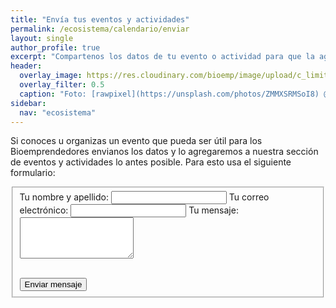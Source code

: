 ```yaml
---
title: "Envía tus eventos y actividades"
permalink: /ecosistema/calendario/enviar
layout: single
author_profile: true
excerpt: "Compartenos los datos de tu evento o actividad para que la agreguemos a nuestro calendario."
header:
  overlay_image: https://res.cloudinary.com/bioemp/image/upload/c_limit,f_auto,q_auto,w_1200/b2/calendario.jpg
  overlay_filter: 0.5
  caption: "Foto: [rawpixel](https://unsplash.com/photos/ZMMXSRMSoI8) @ Unsplash"
sidebar:
  nav: "ecosistema"
---
```


Si conoces u organizas un evento que pueda ser útil para los Bioemprendedores envianos los datos y lo agregaremos a nuestra sección de eventos y actividades lo antes posible. Para esto usa el siguiente formulario:

<form name="calendario" action="/contacto/enviado" method="POST" data-netlify="true" netlify-honeypot="_gotcha">
  <fieldset>
    <i class="fas fa-fw fa-user-ninja"></i> Tu nombre y apellido: <input class="input" id="name" type="text" name="name" value="" required="required" />
    <i class="fas fa-fw fa-at"></i> Tu correo electrónico: <input class="input" id="_replyto" type="email" name="_replyto" value="" required="required" />
    <i class="fas fa-fw fa-pencil-alt"></i> Tu mensaje:<textarea class="textarea" rows="4" id="message" name="message" required="required"></textarea>
    <p>
      <div data-netlify-recaptcha></div>
    </p>
    <br/>
    <input type="text" name="_gotcha" style="display:none">
    <input type="hidden" name="_subject" value="Nuevo mensaje desde el blog">
    <input class="button" type="submit" value="Enviar mensaje" />
  </fieldset>
</form>